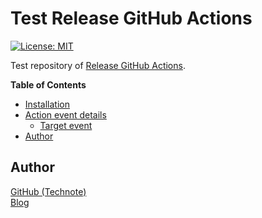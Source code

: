 # Test Release GitHub Actions

[![License: MIT](https://img.shields.io/badge/License-MIT-blue.svg)](https://github.com/technote-space/test-release-github-actions/blob/master/LICENSE)

Test repository of [Release GitHub Actions](https://github.com/technote-space/release-github-actions).

<!-- START doctoc generated TOC please keep comment here to allow auto update -->
<!-- DON'T EDIT THIS SECTION, INSTEAD RE-RUN doctoc TO UPDATE -->
**Table of Contents**

- [Installation](#installation)
- [Action event details](#action-event-details)
  - [Target event](#target-event)
- [Author](#author)

<!-- END doctoc generated TOC please keep comment here to allow auto update -->

## Author
[GitHub (Technote)](https://github.com/technote-space)  
[Blog](https://technote.space)
